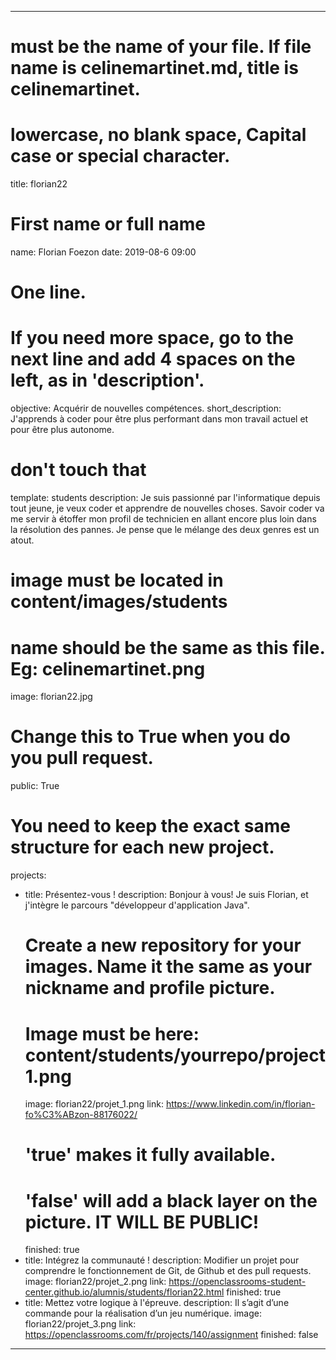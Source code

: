 ---

# must be the name of your file. If file name is celinemartinet.md, title is celinemartinet.
# lowercase, no blank space, Capital case or special character.
title: florian22

# First name or full name
name: Florian Foezon
date: 2019-08-6 09:00

# One line.
# If you need more space, go to the next line and add 4 spaces on the left, as in 'description'.
objective: Acquérir de nouvelles compétences.
short_description: J'apprends à coder pour être plus performant dans mon travail actuel et pour être plus autonome.

# don't touch that
template: students
description:
    Je suis passionné par l'informatique depuis tout jeune, je veux coder et apprendre de nouvelles choses.
    Savoir coder va me servir à étoffer mon profil de technicien en allant encore plus loin dans la résolution des pannes.
	Je pense que le mélange des deux genres est un atout.
# image must be located in content/images/students
# name should be the same as this file. Eg: celinemartinet.png
image: florian22.jpg

# Change this to True when you do you pull request.
public: True

# You need to keep the exact same structure for each new project.
projects:
  - title: Présentez-vous !
    description: Bonjour à vous! Je suis Florian, et j'intègre le parcours "développeur d'application Java".
    # Create a new repository for your images. Name it the same as your nickname and profile picture.
    # Image must be here: content/students/yourrepo/project1.png
    image: florian22/projet_1.png
    link: https://www.linkedin.com/in/florian-fo%C3%ABzon-88176022/
    # 'true' makes it fully available.
    # 'false' will add a black layer on the picture. IT WILL BE PUBLIC!
    finished: true
  - title: Intégrez la communauté !
    description: Modifier un projet pour comprendre le fonctionnement de Git, de Github et des pull requests. 
    image: florian22/projet_2.png
    link: https://openclassrooms-student-center.github.io/alumnis/students/florian22.html
    finished: true
  - title: Mettez votre logique à l'épreuve.
    description: Il s’agit d’une commande pour la réalisation d’un jeu numérique.
    image: florian22/projet_3.png
    link: https://openclassrooms.com/fr/projects/140/assignment
    finished: false
---